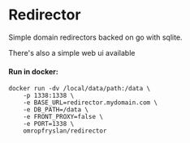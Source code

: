 # Redirector
Simple domain redirectors backed on go with sqlite.

There's also a simple web ui available

#### Run in docker:

    docker run -dv /local/data/path:/data \
        -p 1338:1338 \
        -e BASE_URL=redirector.mydomain.com \
        -e DB_PATH=/data \
        -e FRONT_PROXY=false \
        -e PORT=1338 \
        omropfryslan/redirector
